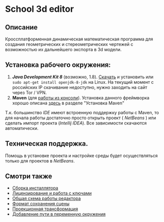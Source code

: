 # School 3d editor

## Описание

Кроссплатформенная динамическая математическая программа для создания геометрических и стереометрических чертежей с возможностью их дальнейшего экспорта в 3d модели. 

## Установка рабочего окружения:

1. ***Java Development Kit 8*** (возможно, 1.8). [Скачать](https://www.oracle.com/java/technologies/javase/javase8-archive-downloads.html) и установить или `sudo apt-get install openjdk-8-jdk` на Linux. На текущий момент с российских IP скачивание недоступно, нужно заходить на сайт через Tor / VPN.
2. **Maven** (для [работы из консоли](doc/build_editor.md)). Установка данного фреймворка хорошо описана [здесь](http://habrahabr.ru/post/77382/) в разделе "Установка Maven"

Т.к. большинство *IDE* имеют встроенную поддержку работы с Maven, то для начала работы достаточно просто открыть проект ( *NetBeans* ) или сделать импорт проекта (*Intellij IDEA*). Все зависимости скачаются автоматически.

## Техническая поддержка.

Помощь в установке проекта и настройке среды будет осуществляться только для проектов в *NetBeans*.

## Смотри также ##

- [Сборка инсталлятора](doc/build_installer.md)
- [Лицензирование и работа с ключами](doc/license_works.md)
- [Общая схема работы редактора](doc/in_general.md)
- [Формат сохранения сцены](doc/json.md)
- [Проекционная трансформация](doc/projection.md)
- [Добавление пути в переменную окружения](doc/path_add.md)
